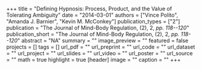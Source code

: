 +++
title = "Defining Hypnosis: Process, Product, and the Value of Tolerating Ambiguity"
date = "2014-03-01"
authors = ["Vince Polito", "Amanda J. Barnier", "Kevin M. McConkey"]
publication_types = ["2"]
publication = "The Journal of Mind-Body Regulation, (2), 2, _pp. 118--120_"
publication_short = "The Journal of Mind-Body Regulation, (2), 2, _pp. 118--120_"
abstract = "NA"
summary = ""
image_preview = ""
featured = false
projects = []
tags = []
url_pdf = ""
url_preprint = ""
url_code = ""
url_dataset = ""
url_project = ""
url_slides = ""
url_video = ""
url_poster = ""
url_source = ""
math = true
highlight = true
[header]
image = ""
caption = ""
+++
